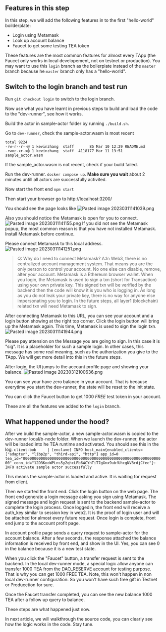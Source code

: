 ## Features in this step

In this step, we will add the following features in to the first "hello-world" boilderplate:

* Login using Metamask
* Look up account balance
* Faucet to get some testing TEA token

These features are the most common features for almost every TApp (the Faucet only works in local developement, not on testnet or production). You may want to use this `login` branch as the boilerplate instead of the `master` branch because he `master` branch only has a "hello-world".

## Switch to the login branch and test run

Run `git checkout login` to switch to the login branch.

Now use what you have learnt in previous steps to build and load the code to the "dev-runner", see how it works.

Build the actor in sample-actor folder by running `./build.sh`.

Go to `dev-runner`, check the sample-actor.wasm is most recent 

````
total 9224
-rw-r--r--@ 1 kevinzhang  staff       85 Mar 10 12:29 README.md
-rwxr-xr-x@ 1 kevinzhang  staff  4118177 Mar 11 13:51 sample_actor.wasm
````

If the sample_actor.wasm is not recent, check if your build failed.

Run the dev-runner. `docker compose up`.  **Make sure you wait** about 2 minutes untill all actors are successfully activited. 

Now start the front end `npm start`

Then start your browser go to http://localhost:3200/

You should see the page looks like ![Pasted image 20230311141039.png](../../../Pasted%20image%2020230311141039.png)

Also you should notice the Metamask is open for you to connect.
![Pasted image 20230311141155.png](../../../Pasted%20image%2020230311141155.png)
If you did not see the Metamask popup, the most common reason is that you have not installed Metamask. Install Metamask before continue.

Please connect Metamask to this local address. 
![Pasted image 20230311141251.png](../../../Pasted%20image%2020230311141251.png)

 > 
 > Q: Why do I need to connect Metamask?
 > A:In Web3, there is no centralized account management system. That means you are the only person to control your account. No one else can disable, remove, alter your account. Metamask is a Ethereum browser wallet.  When you login, the Metamask is used to sign a txn (short for Transaction) using your own private key. This signed txn will be verified by the backend then the code will know it is you who is logging in. As long as you do not leak your private key, there is no way for anyone else impersonating you to login. In the future steps, all layer1 (blockchain) related txn will need Metamask to sign. 

After connecting Metamask to this URL, you can see your account and a login button showing at the right top corner.  Click the login button will bring up the Metamask again. This time, Metamask is used to sign the login txn. 
![Pasted image 20230311141944.png](../../../Pasted%20image%2020230311141944.png)

Please pay attension on the Message you are going to sign. In this case it is "sig". It is a placeholder for such a sample login. In other cases, this message has some real meaning, such as the authorization you give to the TApp. We will get more detail into this in the future steps. 

After login, the UI jumps to the account profile page and showing your balance.
![Pasted image 20230312100636.png](../../../Pasted%20image%2020230312100636.png)

You can see your have zero balance in your account. That is because everytime you start the dev-runner, the state will be reset to the init state. 

You can click the Faucet button to get 1000 *FREE* test token in your account. 

These are all the features we added to the `login` branch.

## What happened under the hood?

After we build the sample-actor, a new sample-actor.wasm is copied to the dev-runner local/b-node folder. When we launch the dev-runner, the actor will be loaded into he TEA runtime and activated. You should see this in the log.
`client-bob     | [enclave] INFO host_main{enabled_clients=["adapter", "libp2p", "third-api", "http"] app_id=0 tea_id="0000000000000000000000000000000000000000000000000000000000000000" conn_id="12D3KooWPLns5y2qhcLFb6WCYhTiT7gXnx9ubfUhcgNV8rdjCfee"}:  INFO activate sample actor successfully`

This means the sample-actor is loaded and active. It is waiting for request from client.

Then we started the front end. Click the login button on the web page. The front end generate a login message asking you sign using Metamask. The signed message and login request is sent to the backend sample-actor to complete the login process. Once loggedin, the front end will receive a auth_key similar to session key in web2. It is the proof of login user and will be attached for almost every future request. Once login is complete, front end jump to the account profit page. 

In account profile page sends a query request to sample-actor for the account balance. After a few seconds, the response attached the balance information is received by front end, and show in the UI. Yes, you can see 0 in the balance because it is a new test state. 

When you click the "Faucet" button, a transfer request is sent to the backend. In the local dev-runner mode, a special logic allow anyone can transfer 1000 TEA from the DAO_RESERVE account for testing purpose. That is why you can get 1000 FREE TEA. Note, this won't happen in non local dev-runner configuration. So you won't have such free gift in Testnet or Producction for sure.

Once the Faucet transfer completed, you can see the new balance 1000 TEA after a follow up query to balance. 

These steps are what happened just now. 

In next article, we will walkthrough the source code, you can clearly see how the logic works in the code. Stay tune.
